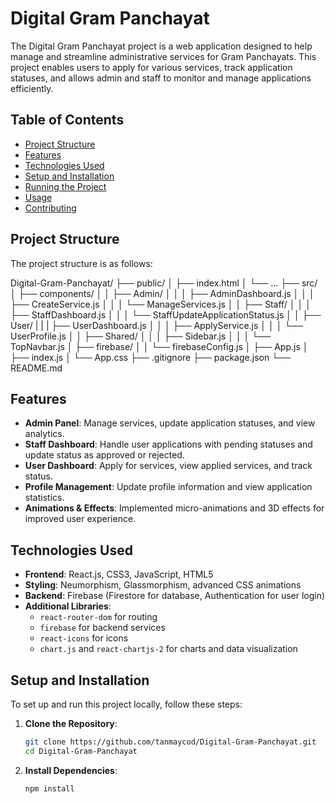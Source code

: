 # Digital Gram Panchayat

The Digital Gram Panchayat project is a web application designed to help manage and streamline administrative services for Gram Panchayats. This project enables users to apply for various services, track application statuses, and allows admin and staff to monitor and manage applications efficiently.

## Table of Contents
- [Project Structure](#project-structure)
- [Features](#features)
- [Technologies Used](#technologies-used)
- [Setup and Installation](#setup-and-installation)
- [Running the Project](#running-the-project)
- [Usage](#usage)
- [Contributing](#contributing)

## Project Structure
The project structure is as follows:

Digital-Gram-Panchayat/
├── public/
│   ├── index.html
│   └── ...
├── src/
│   ├── components/
│   │   ├── Admin/
│   │   │   ├── AdminDashboard.js
│   │   │   ├── CreateService.js
│   │   │   └── ManageServices.js
│   │   ├── Staff/
│   │   │   ├── StaffDashboard.js
│   │   │   └── StaffUpdateApplicationStatus.js
│   │   ├── User/
|   |   |   ├── UserDashboard.js
│   │   │   ├── ApplyService.js
│   │   │   └── UserProfile.js
│   │   ├── Shared/
│   │   │   ├── Sidebar.js
│   │   │   └── TopNavbar.js
│   ├── firebase/
│   │   └── firebaseConfig.js
│   ├── App.js
│   ├── index.js
│   └── App.css
├── .gitignore
├── package.json
└── README.md


## Features
- **Admin Panel**: Manage services, update application statuses, and view analytics.
- **Staff Dashboard**: Handle user applications with pending statuses and update status as approved or rejected.
- **User Dashboard**: Apply for services, view applied services, and track status.
- **Profile Management**: Update profile information and view application statistics.
- **Animations & Effects**: Implemented micro-animations and 3D effects for improved user experience.

## Technologies Used
- **Frontend**: React.js, CSS3, JavaScript, HTML5
- **Styling**: Neumorphism, Glassmorphism, advanced CSS animations
- **Backend**: Firebase (Firestore for database, Authentication for user login)
- **Additional Libraries**: 
  - `react-router-dom` for routing
  - `firebase` for backend services
  - `react-icons` for icons
  - `chart.js` and `react-chartjs-2` for charts and data visualization

## Setup and Installation

To set up and run this project locally, follow these steps:

1. **Clone the Repository**:
   ```bash
   git clone https://github.com/tanmaycod/Digital-Gram-Panchayat.git
   cd Digital-Gram-Panchayat

2. **Install Dependencies**:
   ```bash
   npm install
